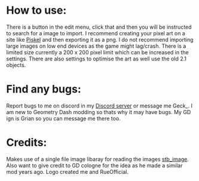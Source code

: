# How to use:

There is a button in the edit menu, click that and then you will be instructed to search for a image to import.
I recommend creating your pixel art on a site like [Piskel](https://www.piskelapp.com/p/create/sprite) and then exporting it as a png.
I do not recommend importing large images on low end devices as the game might lag/crash.
There is a limited size currently a 200 x 200 pixel limit which can be increased in the settings.
There are also settings to optimise the art as well use the old 2.1 objects.

# Find any bugs:

Report bugs to me on discord in my [Discord server](https://discord.gg/cdYcFRgASf) or message me Geck_.
I am new to Geometry Dash modding so thats why it may have bugs.
My GD ign is Grian so you can message me there too.

# Credits:

Makes use of a single file image libaray for reading the images [stb_image](https://github.com/nothings/stb).
Also want to give credit to GD cologne for the idea as he made a similar mod years ago.
Logo created me and RueOfficial.

